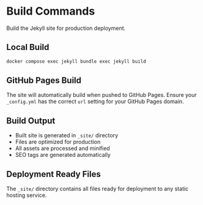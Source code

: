 # Build Commands

Build the Jekyll site for production deployment.

## Local Build

```bash
docker compose exec jekyll bundle exec jekyll build
```

## GitHub Pages Build

The site will automatically build when pushed to GitHub Pages. Ensure your `_config.yml` has the correct `url` setting for your GitHub Pages domain.

## Build Output

- Built site is generated in `_site/` directory
- Files are optimized for production
- All assets are processed and minified
- SEO tags are generated automatically

## Deployment Ready Files

The `_site/` directory contains all files ready for deployment to any static hosting service.